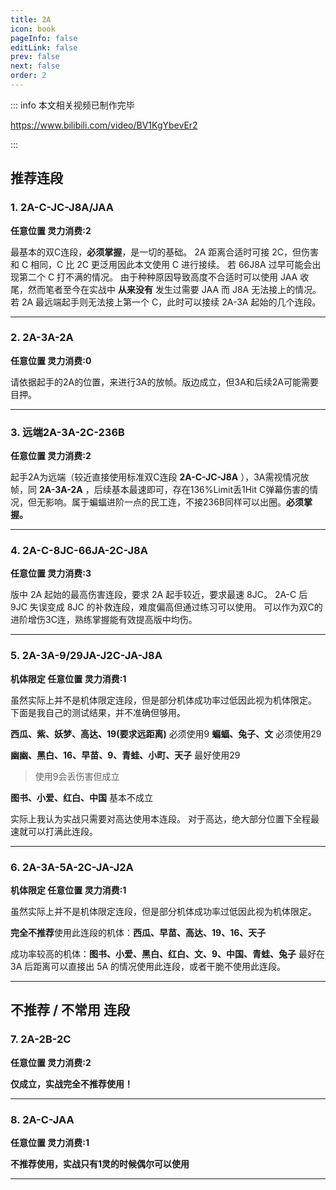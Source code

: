 ```yaml
---
title: 2A
icon: book
pageInfo: false
editLink: false
prev: false
next: false
order: 2
---
```


::: info 本文相关视频已制作完毕

https://www.bilibili.com/video/BV1KgYbevEr2

<BiliBili bvid="BV1KgYbevEr2" width="60%" ratio="4:3"/>

:::


## **推荐连段**


### 1. **2A-C-JC-J8A/JAA**
**任意位置 灵力消费:2**

<BiliBili aid="112926534929118" cid="500001643038626" width="50%" ratio="4:3"/>

最基本的双C连段，**必须掌握**，是一切的基础。
2A 距离合适时可接 2C，但伤害和 C 相同，C 比 2C 更泛用因此本文使用 C 进行接续。
若 66J8A 过早可能会出现第二个 C 打不满的情况。
由于种种原因导致高度不合适时可以使用 JAA 收尾，然而笔者至今在实战中 **从来没有** 发生过需要 JAA 而 J8A 无法接上的情况。
若 2A 最远端起手则无法接上第一个 C，此时可以接续 2A-3A 起始的几个连段。

---

### 2. **2A-3A-2A**
**任意位置 灵力消费:0**

<BiliBili aid="112926534929118" cid="500001643027021" width="50%" ratio="4:3"/>

请依据起手的2A的位置，来进行3A的放帧。版边成立，但3A和后续2A可能需要目押。

---

### 3. **远端2A-3A-2C-236B**
**任意位置 灵力消费:2**

<BiliBili aid="112926534929118" cid="500001643028708" width="50%" ratio="4:3"/>

起手2A为远端（较近直接使用标准双C连段 **2A-C-JC-J8A** ），3A需视情况放帧，同 **2A-3A-2A** ，后续基本最速即可，存在136%Limit丢1Hit C弹幕伤害的情况，但无影响。属于蝙蝠进阶一点的民工连，不接236B同样可以出圈。**必须掌握。**

---

### 4. **2A-C-8JC-66JA-2C-J8A**
**任意位置 灵力消费:3**

<BiliBili aid="112926534929118" cid="500001643055071" width="50%" ratio="4:3"/>

版中 2A 起始的最高伤害连段，要求 2A 起手较近，要求最速 8JC。
2A-C 后 9JC 失误变成 8JC 的补救连段，难度偏高但通过练习可以使用。
可以作为双C的进阶增伤3C连，熟练掌握能有效提高版中均伤。

---

### 5. **2A-3A-9/29JA-J2C-JA-J8A**
**机体限定 任意位置 灵力消费:1**

<BiliBili aid="112926534929118" cid="500001643055699" width="50%" ratio="4:3"/>

虽然实际上并不是机体限定连段，但是部分机体成功率过低因此视为机体限定。
下面是我自己的测试结果，并不准确但够用。

**西瓜、紫、妖梦、高达、19(要求远距离)** 必须使用9
**蝙蝠、兔子、文** 必须使用29

**幽幽、黑白、16、早苗、9、青蛙、小町、天子** 最好使用29
>使用9会丢伤害但成立

**图书、小爱、红白、中国** 基本不成立

实际上我认为实战只需要对高达使用本连段。
对于高达，绝大部分位置下全程最速就可以打满此连段。

---

### 6. **2A-3A-5A-2C-JA-J2A**
**机体限定 任意位置 灵力消费:1**

<BiliBili aid="112926534929118" cid="500001643055998" width="50%" ratio="4:3"/>

虽然实际上并不是机体限定连段，但是部分机体成功率过低因此视为机体限定。

**完全不推荐**使用此连段的机体：**西瓜、早苗、高达、19、16、天子**

成功率较高的机体：**图书、小爱、黑白、红白、文、9、中国、青蛙、兔子**
最好在 3A 后距离可以直接出 5A 的情况使用此连段，或者干脆不使用此连段。

---


## **不推荐 / 不常用** 连段


### 7. **2A-2B-2C**
**任意位置 灵力消费:2**

<BiliBili aid="112926534929118" cid="500001643026902" width="50%" ratio="4:3"/>

**仅成立，实战完全不推荐使用！**

---

### 8. **2A-C-JAA**
**任意位置 灵力消费:1**

<BiliBili aid="112926534929118" cid="500001643027369" width="50%" ratio="4:3"/>

**不推荐使用，实战只有1灵的时候偶尔可以使用**

---